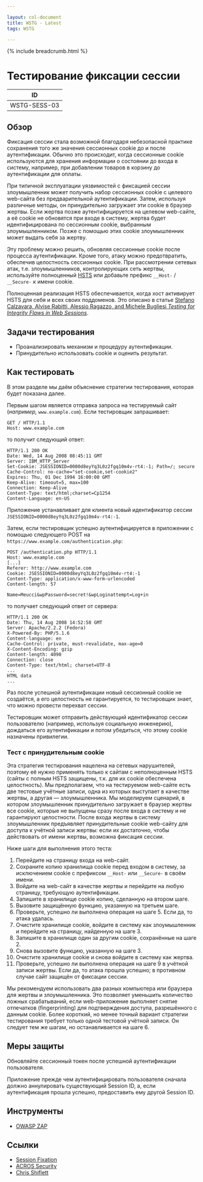 ```yaml
---

layout: col-document
title: WSTG - Latest
tags: WSTG

---
```


{% include breadcrumb.html %}
# Тестирование фиксации сессии

|ID          |
|------------|
|WSTG-SESS-03|

## Обзор

Фиксация сессии стала возможной благодаря небезопасной практике сохранения того же значения сессионных cookie до и после аутентификации. Обычно это происходит, когда сессионные cookie используются для хранения информации о состоянии до входа в систему, например, при добавлении товаров в корзину до аутентификации для оплаты.

При типичной эксплуатации уязвимостей с фиксацией сессии злоумышленник может получить набор сессионных cookie с целевого web-сайта без предварительной аутентификации. Затем, используя различные методы, он принудительно загружает эти cookie в браузер жертвы. Если жертва позже аутентифицируется на целевом web-сайте, а её cookie не обновятся при входе в систему, жертва будет идентифицирована по сессионным cookie, выбранным злоумышленником. Позже с помощью этих cookie злоумышленник может выдать себя за жертву.

Эту проблему можно решить, обновляя сессионные cookie после процесса аутентификации. Кроме того, атаку можно предотвратить, обеспечив целостность сессионных cookie. При рассмотрении сетевых атак, т.е. злоумышленников, контролирующих сеть жертвы, используйте полноценный [HSTS](https://ru.wikipedia.org/wiki/HSTS) или добавьте префикс `__Host-` / `__Secure-` к имени cookie.

Полноценная реализация HSTS обеспечивается, когда хост активирует HSTS для себя и всех своих поддоменов. Это описано в статье [Stefano Calzavara, Alvise Rabitti, Alessio Ragazzo, and Michele Bugliesi *Testing for Integrity Flaws in Web Sessions*](https://www.researchgate.net/profile/Stefano-Calzavara/publication/335822602_Testing_for_Integrity_Flaws_in_Web_Sessions/links/5da41c15299bf116fea4ae1e/Testing-for-Integrity-Flaws-in-Web-Sessions.pdf).

## Задачи тестирования

- Проанализировать механизм и процедуру аутентификации.
- Принудительно использовать cookie и оценить результат.

## Как тестировать

В этом разделе мы даём объяснение стратегии тестирования, которая будет показана далее.

Первым шагом является отправка запроса на тестируемый сайт (*например,* `www.example.com`). Если тестировщик запрашивает:

```http
GET / HTTP/1.1
Host: www.example.com
```

то получит следующий ответ:

```http
HTTP/1.1 200 OK
Date: Wed, 14 Aug 2008 08:45:11 GMT
Server: IBM_HTTP_Server
Set-Cookie: JSESSIONID=0000d8eyYq3L0z2fgq10m4v-rt4:-1; Path=/; secure
Cache-Control: no-cache="set-cookie,set-cookie2"
Expires: Thu, 01 Dec 1994 16:00:00 GMT
Keep-Alive: timeout=5, max=100
Connection: Keep-Alive
Content-Type: text/html;charset=Cp1254
Content-Language: en-US
```

Приложение устанавливает для клиента новый идентификатор сессии `JSESSIONID=0000d8eyYq3L0z2fgq10m4v-rt4:-1`.

Затем, если тестировщик успешно аутентифицируется в приложении с помощью следующего POST на `https://www.example.com/authentication.php`:

```http
POST /authentication.php HTTP/1.1
Host: www.example.com
[...]
Referer: http://www.example.com
Cookie: JSESSIONID=0000d8eyYq3L0z2fgq10m4v-rt4:-1
Content-Type: application/x-www-form-urlencoded
Content-length: 57

Name=Meucci&wpPassword=secret!&wpLoginattempt=Log+in
```

то получает следующий ответ от сервера:

```http
HTTP/1.1 200 OK
Date: Thu, 14 Aug 2008 14:52:58 GMT
Server: Apache/2.2.2 (Fedora)
X-Powered-By: PHP/5.1.6
Content-language: en
Cache-Control: private, must-revalidate, max-age=0
X-Content-Encoding: gzip
Content-length: 4090
Connection: close
Content-Type: text/html; charset=UTF-8
...
HTML data
...
```

Раз после успешной аутентификации новый сессионный cookie не создаётся, а его целостность не гарантируется, то тестировщик знает, что можно провести перехват сессии.

Тестировщик может отправить действующий идентификатор сессии пользователю (например, используя социальную инженерию), дождаться его аутентификации и потом убедиться, что этому cookie назначены привилегии.

### Тест с принудительным cookie

Эта стратегия тестирования нацелена на сетевых нарушителей, поэтому её нужно применять только к сайтам с неполноценным HSTS (сайты с полным HSTS защищены, т.к. для их cookie обеспечена целостность). Мы предполагаем, что на тестируемом web-сайте есть две тестовые учётные записи, одна из которых выступает в качестве жертвы, а другая — злоумышленника. Мы моделируем сценарий, в котором злоумышленник принудительно загружает в браузер жертвы все cookie, которые не выпущены сразу после входа в систему и не гарантируют целостности. После входа жертвы в систему злоумышленник предъявляет принудительные cookie web-сайту для доступа к учётной записи жертвы: если их достаточно, чтобы действовать от имени жертвы, возможна фиксация сессии.

Ниже шаги для выполнения этого теста:

1. Перейдите на страницу входа на web-сайт.
2. Сохраните копию хранилища cookie перед входом в систему, за исключением cookie с префиксом `__Host-` или `__Secure-` в своём имени.
3. Войдите на web-сайт в качестве жертвы и перейдите на любую страницу, требующую аутентификации.
4. Запишите в хранилище cookie копию, сделанную на втором шаге.
5. Вызовите защищённую функцию, указанную на третьем шаге.
6. Проверьте, успешно ли выполнена операция на шаге 5. Если да, то атака удалась.
7. Очистите хранилище cookie, войдите в систему как злоумышленник и перейдите на страницу, найденную на шаге 3.
8. Запишите в хранилище один за другим cookie, сохранённые на шаге 2.
9. Снова вызовите функцию, указанную на шаге 3.
10. Очистите хранилище cookie и снова войдите в систему как жертва.
11. Проверьте, успешно ли выполнена операция на шаге 9 в учётной записи жертвы. Если да, то атака прошла успешно; в противном случае сайт защищён от фиксации сессии.

Мы рекомендуем использовать два разных компьютера или браузера для жертвы и злоумышленника. Это позволяет уменьшить количество ложных срабатываний, если web-приложение выполняет снятие отпечатков (fingerprinting) для подтверждения доступа, разрешённого с данным cookie. Более короткий, но менее точный вариант стратегии тестирования требует только одной тестовой учётной записи. Он следует тем же шагам, но останавливается на шаге 6.

## Меры защиты

Обновляйте сессионный токен после успешной аутентификации пользователя.

Приложение прежде чем аутентифицировать пользователя сначала должно аннулировать существующий Session ID, а, если аутентификация прошла успешно, предоставить ему другой Session ID.

## Инструменты

- [OWASP ZAP](https://www.zaproxy.org)

## Ссылки

- [Session Fixation](https://owasp.org/www-community/attacks/Session_fixation)
- [ACROS Security](https://www.acrossecurity.com/papers/session_fixation.pdf)
- [Chris Shiflett](http://shiflett.org/articles/session-fixation)
